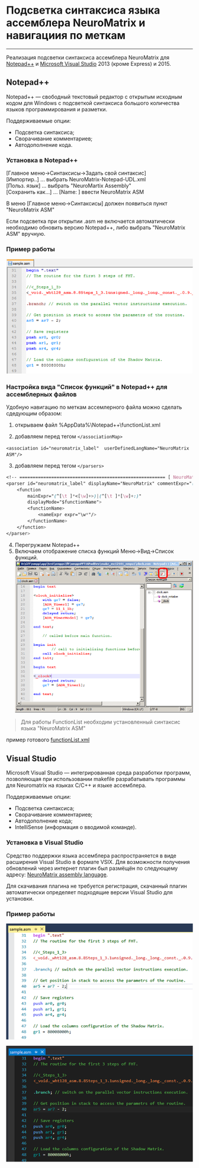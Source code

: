 ﻿# Подсветка синтаксиса языка ассемблера NeuroMatrix и навигациия по меткам
___

Реализация подсветки синтаксиса ассемблера NeuroMatrix для [Notepad++](https://notepad-plus-plus.org/) и [Microsoft Visual Studio](https://www.visualstudio.com/) 2013 (кроме Express) и 2015.

## Notepad++ 

Notepad++ — свободный текстовый редактор с открытым исходным кодом для Windows с подсветкой синтаксиса большого количества языков программирования и разметки.

Поддерживаемые опции:
* Подсветка синтаксиса;
* Сворачивание комментариев;
* Автодополнение кода. 

### Установка в Notepad++  
[Главное меню->Синтаксисы->Задать свой синтаксис]  
[Импортир..] ... выбрать NeuroMatrix-Notepad-UDL.xml  
[Польз. язык]  ... выбрать "NeuroMartix Assembly"  
[Сохранить как...] ... [Name: ]  ввести NeuroMatrix ASM  

В меню [Главное меню->Синтаксисы] должен появиться пункт "NeuroMatrix ASM"  

Если подсветка при открытии .asm не включается автоматически необходимо обновить версию Notepad++, либо выбрать  "NeuroMatrix ASM" вручную.

### Пример работы

![Notepad++](/Notepad++/Screenshot.PNG?raw=true)

### Настройка вида "Список функций" в Notepad++ для ассемблерных файлов
Удобную навигацию по меткам ассемлерного файла можно сделать сдедующим образом:

1. открываем файл 
%AppData%\Notepad++\functionList.xml

2. добавляем  перед тегом ```</associationMap>```   

```<association id="neuromatrix_label"  userDefinedLangName="NeuroMatrix ASM"/>```  
	  

3. добавляем  перед тегом  ```</parsers>```   
```css
<!-- ======================================================= [ NeuroMatrix ] -->
<parser id="neuromatrix_label" displayName="NeuroMatrix" commentExpr="((/\*.*?\*))">
	<function
		mainExpr="(^[\t ]*<[\w]+>)|(^[\t ]*[\w]+:)" 
		displayMode="$functionName">
		<functionName>
			<nameExpr expr="\w*"/>
		</functionName>
	</function>
</parser>
```
4. Перегружаем Notepad++			
5. Включаем отображение списка функций	Меню->Вид->Список функций. 
![Notepad++](/Notepad++/FunctionList.png?raw=true)

>Для работы FunctionList необходим установленный синтаксис языка "NeuroMatrix ASM"

пример готового [functionList.xml](/Notepad++/functionList.xml)



## Visual Studio

Microsoft Visual Studio — интегрированная среда разработки программ, позволяющая при использовании makefile разрабатывать программы для Neuromatrix на языках C/C++ и языке ассемблера. 

Поддерживаемые опции:
* Подсветка синтаксиса;
* Сворачивание комментариев;
* Автодополнение кода;
* IntelliSense (информация о вводимой команде).

### Установка в Visual Studio

Средство поддержки языка ассемблера распространяется в виде расширения Visual Studio в формате VSIX. Для возможности получения обновлений через интернет плагин был размёщён по следующему адресу: [NeuroMatrix assembly language](https://visualstudiogallery.msdn.microsoft.com/ca93d385-b301-4f64-85e9-fa924d8304ab).

Для скачивания плагина не требуется регистрация, скачанный плагин автоматически определяет подходящие версии Visual Studio для установки. 

### Пример работы

![Light theme](/VisualStudio/Light_web.PNG?raw=true)

![Dark theme](/VisualStudio/Dark_web.PNG?raw=true)


